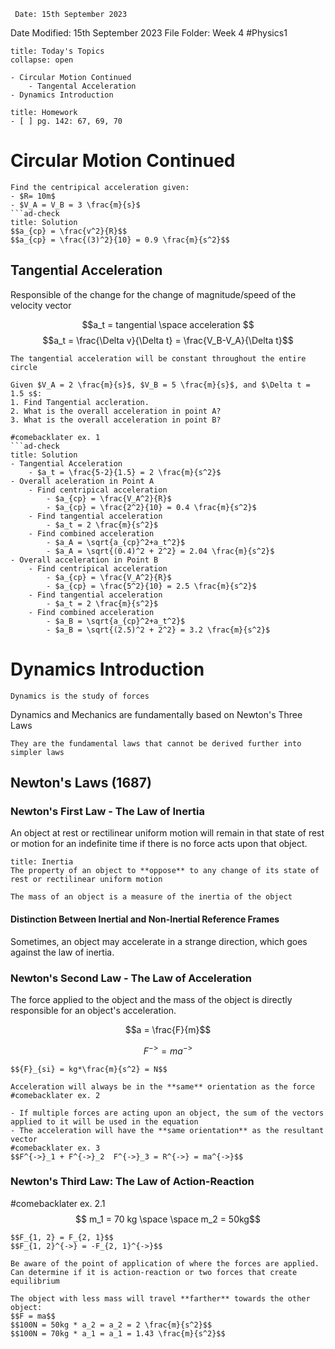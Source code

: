 	 Date: 15th September 2023
Date Modified: 15th September 2023
File Folder: Week 4
#Physics1

```ad-abstract
title: Today's Topics
collapse: open

- Circular Motion Continued
	- Tangental Acceleration
- Dynamics Introduction

```

```ad-note
title: Homework
- [ ] pg. 142: 67, 69, 70
```

# Circular Motion Continued

```ad-example
Find the centripical acceleration given:
- $R= 10m$
- $V_A = V_B = 3 \frac{m}{s}$
```ad-check
title: Solution
$$a_{cp} = \frac{v^2}{R}$$ 
$$a_{cp} = \frac{(3)^2}{10} = 0.9 \frac{m}{s^2}$$ 
```

## Tangential Acceleration

Responsible of the change  for the change of magnitude/speed of the velocity vector

$$a_t = tangential \space acceleration $$
$$a_t = \frac{\Delta v}{\Delta t} = \frac{V_B-V_A}{\Delta t}$$

```ad-important
The tangential acceleration will be constant throughout the entire circle
```

```ad-example
Given $V_A = 2 \frac{m}{s}$, $V_B = 5 \frac{m}{s}$, and $\Delta t = 1.5 s$:
1. Find Tangential accleration.
2. What is the overall acceleration in point A?
3. What is the overall acceleration in point B?

#comebacklater ex. 1
```ad-check
title: Solution
- Tangential Acceleration
	- $a_t = \frac{5-2}{1.5} = 2 \frac{m}{s^2}$
- Overall aceleration in Point A
	- Find centripical acceleration
		- $a_{cp} = \frac{V_A^2}{R}$
		- $a_{cp} = \frac{2^2}{10} = 0.4 \frac{m}{s^2}$
	- Find tangential acceleration
		- $a_t = 2 \frac{m}{s^2}$
	- Find combined acceleration
		- $a_A = \sqrt{a_{cp}^2+a_t^2}$
		- $a_A = \sqrt{(0.4)^2 + 2^2} = 2.04 \frac{m}{s^2}$
- Overall acceleration in Point B
	- Find centripical acceleration
		- $a_{cp} = \frac{V_A^2}{R}$
		- $a_{cp} = \frac{5^2}{10} = 2.5 \frac{m}{s^2}$
	- Find tangential acceleration
		- $a_t = 2 \frac{m}{s^2}$
	- Find combined acceleration
		- $a_B = \sqrt{a_{cp}^2+a_t^2}$
		- $a_B = \sqrt{(2.5)^2 + 2^2} = 3.2 \frac{m}{s^2}$
```

# Dynamics Introduction

```ad-summary
Dynamics is the study of forces
```

Dynamics and Mechanics are fundamentally based on Newton's Three Laws

```ad-note
They are the fundamental laws that cannot be derived further into simpler laws
```

## Newton's Laws (1687)

### Newton's First Law -  The Law of Inertia

An object at rest or rectilinear uniform motion will remain in that state of rest or motion for an indefinite time if there is no force acts upon that object.

```ad-summary
title: Inertia
The property of an object to **oppose** to any change of its state of rest or rectilinear uniform motion 
```

```ad-important
The mass of an object is a measure of the inertia of the object
```

#### Distinction Between Inertial and Non-Inertial Reference Frames

Sometimes, an object may accelerate in a strange direction, which goes against the law of inertia.


### Newton's Second Law - The Law of Acceleration

The  force applied to the object and the mass of the object is directly responsible for an object's acceleration.

$$a = \frac{F}{m}$$

$$F^{->} = ma^{->}$$

```ad-summary
$${F}_{si} = kg*\frac{m}{s^2} = N$$
```

```ad-note
Acceleration will always be in the **same** orientation as the force
#comebacklater ex. 2
```

```ad-important
- If multiple forces are acting upon an object, the sum of the vectors applied to it will be used in the equation
- The acceleration will have the **same orientation** as the resultant vector
#comebacklater ex. 3
$$F^{->}_1 + F^{->}_2  F^{->}_3 = R^{->} = ma^{->}$$
```

### Newton's Third Law: The Law of Action-Reaction
#comebacklater ex. 2.1
$$ m_1 = 70 kg \space \space m_2 = 50kg$$

```ad-important
$$F_{1, 2} = F_{2, 1}$$
$$F_{1, 2}^{->} = -F_{2, 1}^{->}$$
```

```ad-warning
Be aware of the point of application of where the forces are applied. Can determine if it is action-reaction or two forces that create equilibrium
```

```ad-note
The object with less mass will travel **farther** towards the other object:
$$F = ma$$
$$100N = 50kg * a_2 = a_2 = 2 \frac{m}{s^2}$$
$$100N = 70kg * a_1 = a_1 = 1.43 \frac{m}{s^2}$$
```



